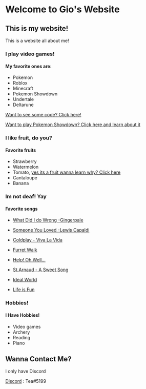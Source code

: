 # Welcome to Gio's Website
## This is my website!

This is a website all about me!

### I play video games!
#### My favorite ones are:
- Pokemon
- Roblox
- Minecraft
- Pokemon Showdown
- Undertale
- Deltarune

[Want to see some code? Click here!](https://acer1228.github.io/codeelm)

[Want to play Pokemon Showdown? Click here and learn about it](https://acer1228.github.io/show)

### I like fruit, do you?
#### Favorite fruits
- Strawberry
- Watermelon
- Tomato, [yes its a fruit wanna learn why? Click here](https://www.youtube.com/watch?v=XaKDp3ijSx0)
- Cantaloupe
- Banana

### Im not deaf! Yay
#### Favorite songs 
- [What Did I do Wrong -Gingerpale](https://www.youtube.com/watch?v=iNYe2x018uI)

- [Someone You Loved -Lewis Capaldi ](https://www.youtube.com/watch?v=bCuhuePlP8o)
 
- [Coldplay - Viva La Vida](https://www.youtube.com/watch?v=dvgZkm1xWPE)

- [Furret Walk](https://www.youtube.com/watch?v=xzD0M1MXGqY)

- [Help! Oh Well...](https://www.youtube.com/watch?v=FfZil5wkZ1M)

- [St.Arnaud - A Sweet Song](https://www.youtube.com/watch?v=W9XiFzUP_Es)

- [Ideal World](https://www.youtube.com/watch?v=y08r_H_wJ2Q)

- [Life is Fun](https://www.youtube.com/watch?v=CAb_bCtKuXg)

### Hobbies!
#### I Have Hobbies!
- Video games
- Archery
- Reading
- Piano


## Wanna Contact Me?

I only have Discord

[Discord](https://discord.com/) : Tea#5199

